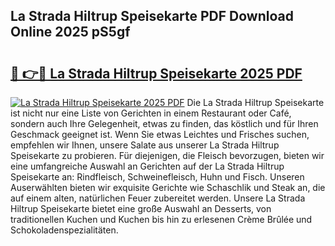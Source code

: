 ## La Strada Hiltrup Speisekarte PDF Download Online 2025 pS5gf

# <h2><a href="http://gcboyl.nevu.top/?p=La+Strada+Hiltrup+Speisekarte">🔗 👉🔴 La Strada Hiltrup Speisekarte 2025 PDF</a></h2>

[![La Strada Hiltrup Speisekarte 2025 PDF](https://i.imgur.com/dBaPXMq.png)](http://gcboyl.nevu.top/?p=La+Strada+Hiltrup+Speisekarte)
Die La Strada Hiltrup Speisekarte ist nicht nur eine Liste von Gerichten in einem Restaurant oder Café, sondern auch Ihre Gelegenheit, etwas zu finden, das köstlich und für Ihren Geschmack geeignet ist. Wenn Sie etwas Leichtes und Frisches suchen, empfehlen wir Ihnen, unsere Salate aus unserer La Strada Hiltrup Speisekarte zu probieren. Für diejenigen, die Fleisch bevorzugen, bieten wir eine umfangreiche Auswahl an Gerichten auf der La Strada Hiltrup Speisekarte an: Rindfleisch, Schweinefleisch, Huhn und Fisch. Unseren Auserwählten bieten wir exquisite Gerichte wie Schaschlik und Steak an, die auf einem alten, natürlichen Feuer zubereitet werden. Unsere La Strada Hiltrup Speisekarte bietet eine große Auswahl an Desserts, von traditionellen Kuchen und Kuchen bis hin zu erlesenen Crème Brûlée und Schokoladenspezialitäten.
